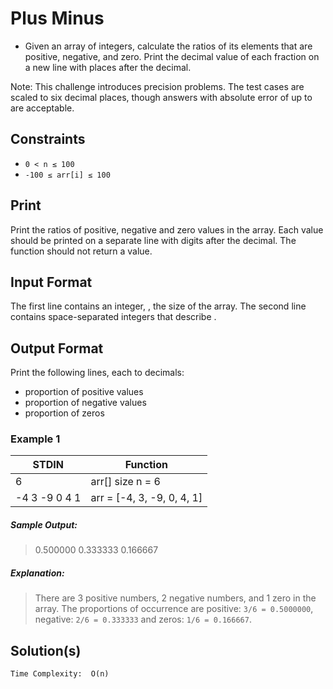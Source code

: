 # Plus Minus

- Given an array of integers, calculate the ratios of its elements that are positive, negative, and zero. Print the decimal value of each fraction on a new line with  places after the decimal.

Note: This challenge introduces precision problems. The test cases are scaled to six decimal places, though answers with absolute error of up to  are acceptable.

## Constraints

- `0 < n ≤ 100`
- `-100 ≤ arr[i] ≤ 100`

## Print

Print the ratios of positive, negative and zero values in the array. Each value should be printed on a separate line with  digits after the decimal. The function should not return a value.

## Input Format

The first line contains an integer, , the size of the array.
The second line contains  space-separated integers that describe .

## Output Format

Print the following  lines, each to  decimals:

- proportion of positive values
- proportion of negative values
- proportion of zeros

### Example 1

  | STDIN      | Function |
  | ----------- | ----------- |
  | 6      | arr[] size n = 6|
  | -4 3 -9 0 4 1   | arr = [-4, 3, -9, 0, 4, 1]|

  ##### Sample Output:
  > 0.500000
    0.333333
    0.166667

  ##### Explanation:
  > There are 3 positive numbers, 2 negative numbers, and 1 zero in the array.
  The proportions of occurrence are positive: `3/6 = 0.5000000`, negative: `2/6 = 0.333333` and zeros: `1/6 = 0.166667`.

## Solution(s)

`Time Complexity:  O(n)`
